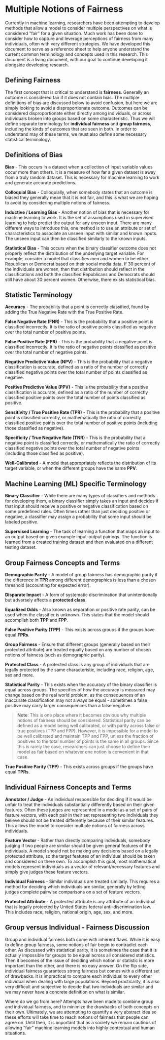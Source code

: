# Multiple Notions of Fairness 

Currently in machine learning, researchers have been attempting to develop methods that allow a model to consider multiple perspectives on what is considered "fair" for a given situation.  Much work has been done to consider how to capture and leverage perceptions of fairness from many individuals, often with very different strategies. We have developed this document to serve as a reference sheet to help anyone understand the current common terminology and concepts used in this research. This document is a living document, with our goal to continue developing it alongside developing research. 

## Defining Fairness

The first concept that is critical to understand is **fairness**. Generally an outcome is considered fair if it does not contain bias. The multiple definitions of bias are discussed below to avoid confusion, but here we are simply looking to avoid a disproportionate outcome.  Outcomes can be considered disproportionate either directly among individuals, or across individuals broken into groups based on some characteristic. Thus we will define separate terminology for **individual fairness** and **group fairness**, including the kinds of outcomes that are seen in both. In order to understand may of these terms, we must also define some necessary statistical terminology. 

## Definitions of Bias

**Bias** - This occurs in a dataset when a collection of input variable values occur more than others. It is a measure of how far a given dataset is away from a truly random dataset. This is necessary for machine learning to work and generate accurate predictions.

**Colloquial Bias** - Colloquially, when somebody states that an outcome is biased they generally mean that it is not fair, and this is what we are hoping to avoid by considering multiple notions of fairness.

**Inductive / Learning Bias** - Another notion of bias that is necessary for machine learning to work.  It is the set of assumptions used in supervised learning to help predict the output for any unseen input. There are many different ways to introduce this, one method is to use an attribute or set of characteristics to associate an unseen input with similar and known inputs. The unseen input can then be classified similarly to the known inputs. 

**Statistical Bias** - This occurs when the binary classifier outcome does not properly reflect the distribution of the underlying target variable. For example, consider a model that classifies men and women to be either Republican or Democrat based on their social media data. If 30 percent of the individuals are women, then that distribution should reflect in the classifications and both the classified Republicans and Democrats should still have about 30 percent women. Otherwise, there exists statistical bias. 

## Statistic Terminology

**Accuracy** - The probability that a point is correctly classified, found by adding the True Negative Rate with the True Positive Rate. 

**False Negative Rate (FNR)** - This is the probability that a positive point is classified incorrectly. It is the ratio of positive points classified as negative over the total number of positive points. 

**False Positive Rate (FPR)** - This is the probability that a negative point is classified incorrectly. It is the ratio of negative points classified as positive over the total number of negative points. 

**Negative Predictive Value (NPV)** - This is the probability that a negative classification is accurate, defined as a ratio of the number of correctly classified negative points over the total number of points classified as negative. 

**Positive Predictive Value (PPV)** - This is the probability that a positive classification is accurate, defined as a ratio of the number of correctly classified positive points over the total number of points classified as positive. 

**Sensitivity / True Positive Rate (TPR)** - This is the probability that a positive point is classified correctly, or mathematically the ratio of correctly classified positive points over the total number of positive points (including those classified as negative).

**Specificity / True Negative Rate (TNR)** - This is the probability that a negative point is classified correctly, or mathematically the ratio of correctly classified negative points over the total number of negative points (including those classified as positive).

**Well-Calibrated** - A model that appropriately reflects the distribution of its target variable, or when the different groups have the same **PPV**.

## Machine Learning (ML) Specific Terminology

**Binary Classifier** - While there are many types of classifiers and methods for developing them, a binary classifier simply takes an input and decides if that input should receive a positive or negative classification based on some predefined rules. Often times rather than just deciding positive or negative, a classifier may assign a probability that some input should be labeled positive.   

**Supervised Learning** - The task of learning a function that maps an input to an output based on given example input-output pairings. The function is learned from a created training dataset and then evaluated on a different testing dataset.


## Group Fairness Concepts and Terms

**Demographic Parity** - A model of group fairness has demographic parity if the difference in **TPR** among different demographics is less than a chosen threshold (accounting for expected error).

**Disparate Impact** - A form of systematic discrimination that unintentionally but adversely affects a **protected class**.
 
**Equalized Odds** - Also known as separation or positive rate parity, can be used when the classifier is unknown. This states that the model should accomplish both **TPP** and **FPP**. 

 **False Positive Parity (TPP)** - This exists across groups if the groups have equal **FPRs**. 

**Group Fairness** - Ensure that different groups (generally based on their protected attribute) are treated equally based on any number of chosen notions of fairness (such as demographic parity). 

**Protected Class** - A protected class is any group of individuals that are legally protected by the same characteristic, including race, religion, age, sex and more.  

**Statistical Parity** - This exists when the accuracy of the binary classifier is equal across groups. The specifics of how the accuracy is measured may change based on the real world problem, as the consequences of an inaccurate classification may not always be equal - sometimes a false positive may carry larger consequences than a false negative. 
 
>**Note**: This is one place where it becomes obvious why multiple notions of fairness should be considered. Statistical parity can be defined as a model being well calibrated, or with parity across false or true positives (TPP and FPP). However, it is impossible for a model to be well calibrated and maintain TPP and FPP, unless the fraction of positives to the total number of points is the same in all groups. Since this is rarely the case, researchers can just choose to define their model as fair based on whatever one notion is convenient in that case. 

 **True Positive Parity (TPP)** - This exists across groups if the groups have equal **TPRs**. 


## Individual Fairness Concepts and Terms


**Annotator / Judge** - An individual responsible for deciding if it would be unfair to treat the individuals substantially differently based on their given features. Often these judges are represented in a model as a set of pairs of feature vectors, with each pair in their set representing two individuals they believe should not be treated differently because of their similar features. This allows the model to consider multiple notions of fairness across individuals.  

**Feature Vector** - Rather than directly comparing individuals, somebody judging if two people are similar should be given general features of the individuals. A model should not be making any decisions based on a legally protected attribute, so the target features of an individual should be taken and considered on there own. To accomplish this goal, most mathematical models represent individuals as a vector of relevant/necessary features and simply give judges these feature vectors. 

**Individual Fairness** - Similar individuals are treated similarly. This requires a method for deciding which individuals are similar, generally by letting judges complete pairwise comparisons on a set of feature vectors.  

**Protected Attribute** - A protected attribute is any attribute of an individual that is legally protected by United States federal anti-discrimination law. This includes race, religion, national origin, age, sex, and more. 

## Group versus Individual - Fairness Discussion 

Group and individual fairness both come with inherent flaws. While it is easy to define group fairness, some notions of fair begin to contradict each other. As discussed with statistical parity, it is sometimes the case that it is actually impossible for groups to be equal across all considered statistics. Then it becomes of the issue of deciding which notion or statistic is more important than the other, and there is no easy answer. On the flip side, individual fairness guarantees strong fairness but comes with a different set of drawbacks. It is impractical to compare each individual to every other individual when dealing with large populations. Beyond practicality, it is also very difficult and subjective to decide that two individuals are similar and we may never have a concrete definition on what is similar. 

Where do we go from here? Attempts have been made to combine group and individual fairness, and to minimize the drawbacks of both concepts on their own. Ultimately, we are attempting to quantify a very abstract idea so these efforts will take time to reach notions of fairness that people can agree on. Until then, it is important that as a society we remain cautious of allowing "fair" machine learning models into highly contextual and human situations. 
